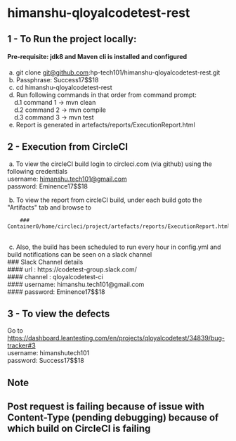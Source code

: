 # himanshu-qloyalcodetest-rest
## 1 - To Run the project locally: <br/>

#### Pre-requisite: jdk8 and Maven cli is installed and configured <br/>

&nbsp;a. git clone git@github.com:hp-tech101/himanshu-qloyalcodetest-rest.git <br/>
&nbsp;b. Passphrase: Success17$$18 <br/>
&nbsp;c. cd himanshu-qloyalcodetest-rest <br/>
&nbsp;d. Run following commands in that order from command prompt: <br/>
&nbsp;&nbsp;&nbsp;&nbsp;d.1 command 1 -> mvn clean <br/>
&nbsp;&nbsp;&nbsp;&nbsp;d.2 command 2 -> mvn compile <br/>
&nbsp;&nbsp;&nbsp;&nbsp;d.3 command 3 -> mvn test <br/>
&nbsp;e. Report is generated in artefacts/reports/ExecutionReport.html <br/>

## 2 - Execution from CircleCI <br/>

&nbsp;a. To view the circleCI build login to circleci.com (via github) using the following credentials <br/>
            username: himanshu.tech101@gmail.com <br/>
            password: Eminence17$$18 <br/>
            
&nbsp;b. To view the report from circleCI build, under each build goto the "Artifacts" tab and browse to <br/>

        ### Container0/home/circleci/project/artefacts/reports/ExecutionReport.html  
<br/>
&nbsp;c. Also, the build has been scheduled to run every hour in config.yml and build notifications can be seen on a slack channel <br/>
         ### Slack Channel details <br/>
         #### url : https://codetest-group.slack.com/ <br/>
         #### channel : qloyalcodetest-ci <br/>
         #### username: himanshu.tech101@gmail.com <br/>
         #### password: Eminence17$$18 <br/>

## 3 - To view the defects <br/>
Go to https://dashboard.leantesting.com/en/projects/qloyalcodetest/34839/bug-tracker#3 <br/>
username: himanshutech101 <br/>
password: Success17$$18

## Note
## Post request is failing because of issue with Content-Type (pending debugging) because of which build on CircleCI is failing
